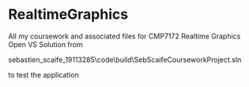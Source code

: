 # RealtimeGraphics
All my coursework and associated files for CMP7172 Realtime Graphics
Open VS Solution from 

sebastien_scaife_19113285\code\build\SebScaifeCourseworkProject.sln

to test the application 